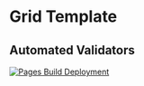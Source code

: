 # Grid Template

## Automated Validators

[![Pages Build Deployment](https://github.com/MaryRitzy/grid-template/actions/workflows/pages/pages-build-deployment/badge.svg)](https://github.com/MaryRitzy/grid-template/actions/workflows/pages/pages-build-deployment)
